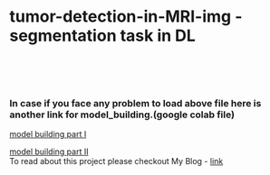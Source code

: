 # tumor-detection-in-MRI-img - segmentation task in DL

<br>
<br>
<br>

<h3> In case if you face any problem to load above file here is another link for model_building.(google colab file)</h3>
<a href = "https://colab.research.google.com/drive/1nUjYOCn7G4wptyzZkR1jCCXGPeT3uMTz?usp=sharing"> model building part I </a>
<br>

<a href = "https://colab.research.google.com/drive/1xogorH58HpEZ0ePrg7xrma_c-iEwXUuU?usp=sharing"> model building part II  </a>
<br>
To read about this project please checkout My Blog - <a href = "https://medium.com/@at769773/brain-mri-segmentation-unet-and-backbones-9162b3f5090e">link</a>
